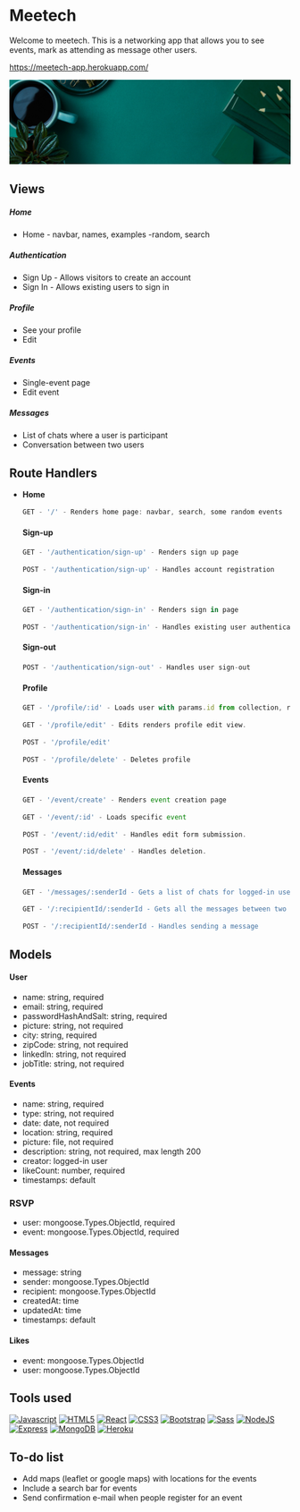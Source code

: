 # Meetech

Welcome to meetech. This is a networking app that allows you to see events, mark as attending as message other users.

https://meetech-app.herokuapp.com/

![Meetech header pic](https://github.com/RafaMR/Meetech.com/blob/master/public/images/meetech%20(2).png)


## Views

#####  Home
- Home - navbar, names, examples -random, search


##### Authentication   
- Sign Up - Allows visitors to create an account
- Sign In - Allows existing users to sign in



##### Profile   

- See your profile
- Edit


##### Events   
- Single-event page
- Edit event

##### Messages   
- List of chats where a user is participant
- Conversation between two users

## Route Handlers

- **Home**

	```javascript
	GET - '/' - Renders home page: navbar, search, some random events
	```
	#### Sign-up
	```javascript
	GET - '/authentication/sign-up' - Renders sign up page
	```
	```javascript
	POST - '/authentication/sign-up' - Handles account registration  
	```
		
	#### Sign-in

	```javascript
	GET - '/authentication/sign-in' - Renders sign in page  
	```
	```javascript
	POST - '/authentication/sign-in' - Handles existing user authentication  
	```

	#### Sign-out

	```javascript
	POST - '/authentication/sign-out' - Handles user sign-out
	```


	#### Profile

	```javascript
	GET - '/profile/:id' - Loads user with params.id from collection, renders profile page.
	```

	```javascript
	GET - '/profile/edit' - Edits renders profile edit view.  
	```

	```javascript
	POST - '/profile/edit'
	```

	```javascript
	POST - '/profile/delete' - Deletes profile
	```


	#### Events

	
	```javascript
	GET - '/event/create' - Renders event creation page  
	```
	```javascript
	GET - '/event/:id' - Loads specific event
	```
	```javascript
	POST - '/event/:id/edit' - Handles edit form submission.  
	```
	```javascript
	POST - '/event/:id/delete' - Handles deletion.
	```

	#### Messages

	```javascript
	GET - '/messages/:senderId - Gets a list of chats for logged-in user
	```
	
	```javascript
	GET - '/:recipientId/:senderId - Gets all the messages between two users
	```
	
	```javascript
	POST - '/:recipientId/:senderId - Handles sending a message
	```




## Models

#### User

- name: string, required
- email: string, required
- passwordHashAndSalt: string, required
- picture: string, not required
- city: string, required
- zipCode: string, not required
- linkedIn: string, not required
- jobTitle: string, not required


#### Events

- name: string, required
- type: string, not required
- date: date, not required
- location: string, required
- picture: file, not required
- description: string, not required, max length 200
- creator: logged-in user
- likeCount: number, required
- timestamps: default

### RSVP

- user: mongoose.Types.ObjectId, required
- event: mongoose.Types.ObjectId, required


#### Messages

- message: string
- sender: mongoose.Types.ObjectId
- recipient: mongoose.Types.ObjectId
- createdAt: time
- updatedAt: time
- timestamps: default

#### Likes

- event: mongoose.Types.ObjectId
- user: mongoose.Types.ObjectId



## Tools used


<p align="left"> <a href="https://developer.mozilla.org/en-US/docs/Web/JavaScript" target="_blank" rel="noreferrer"><img src="https://raw.githubusercontent.com/danielcranney/readme-generator/main/public/icons/skills/javascript-colored.svg" width="36" height="36" alt="Javascript" /></a> <a href="https://developer.mozilla.org/en-US/docs/Glossary/HTML5" target="_blank" rel="noreferrer"><img src="https://raw.githubusercontent.com/danielcranney/readme-generator/main/public/icons/skills/html5-colored.svg" width="36" height="36" alt="HTML5" /></a> <a href="https://reactjs.org/" target="_blank" rel="noreferrer"><img src="https://raw.githubusercontent.com/danielcranney/readme-generator/main/public/icons/skills/react-colored.svg" width="36" height="36" alt="React" /></a> <a href="https://www.w3.org/TR/CSS/#css" target="_blank" rel="noreferrer"><img src="https://raw.githubusercontent.com/danielcranney/readme-generator/main/public/icons/skills/css3-colored.svg" width="36" height="36" alt="CSS3" /></a> <a href="https://getbootstrap.com/" target="_blank" rel="noreferrer"><img src="https://raw.githubusercontent.com/danielcranney/readme-generator/main/public/icons/skills/bootstrap-colored.svg" width="36" height="36" alt="Bootstrap" /></a> <a href="https://sass-lang.com/" target="_blank" rel="noreferrer"><img src="https://raw.githubusercontent.com/danielcranney/readme-generator/main/public/icons/skills/sass-colored.svg" width="36" height="36" alt="Sass" /></a> <a href="https://nodejs.org/en/" target="_blank" rel="noreferrer"><img src="https://raw.githubusercontent.com/danielcranney/readme-generator/main/public/icons/skills/nodejs-colored.svg" width="36" height="36" alt="NodeJS" /></a> <a href="https://expressjs.com/" target="_blank" rel="noreferrer"><img src="https://raw.githubusercontent.com/danielcranney/readme-generator/main/public/icons/skills/express-colored.svg" width="36" height="36" alt="Express" /></a> <a href="https://www.mongodb.com/" target="_blank" rel="noreferrer"><img src="https://raw.githubusercontent.com/danielcranney/readme-generator/main/public/icons/skills/mongodb-colored.svg" width="36" height="36" alt="MongoDB" /></a> <a href="https://www.heroku.com/" target="_blank" rel="noreferrer"><img src="https://raw.githubusercontent.com/danielcranney/readme-generator/main/public/icons/skills/heroku-colored.svg" width="36" height="36" alt="Heroku" /></a> </p> 


## To-do list

- Add maps (leaflet or google maps) with locations for the events
- Include a search bar for events
- Send confirmation e-mail when people register for an event
